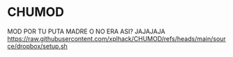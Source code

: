 # CHUMOD
 MOD POR TU PUTA MADRE O NO ERA ASI? JAJAJAJA
https://raw.githubusercontent.com/xplhack/CHUMOD/refs/heads/main/source/dropbox/setup.sh